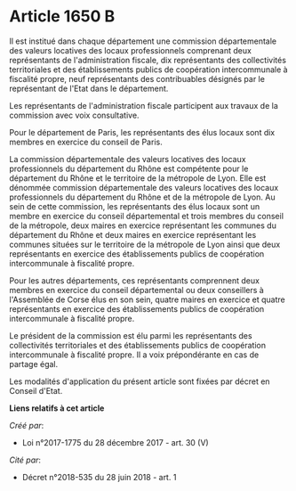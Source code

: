 # Article 1650 B

Il est institué dans chaque département une commission départementale des valeurs locatives des locaux professionnels
comprenant deux représentants de l'administration fiscale, dix représentants des collectivités territoriales et des
établissements publics de coopération intercommunale à fiscalité propre, neuf représentants des contribuables désignés par le
représentant de l'Etat dans le département.

Les représentants de l'administration fiscale participent aux travaux de la commission avec voix consultative.

Pour le département de Paris, les représentants des élus locaux sont dix membres en exercice du conseil de Paris.

La commission départementale des valeurs locatives des locaux professionnels du département du Rhône est compétente pour le
département du Rhône et le territoire de la métropole de Lyon. Elle est dénommée commission départementale des valeurs
locatives des locaux professionnels du département du Rhône et de la métropole de Lyon. Au sein de cette commission, les
représentants des élus locaux sont un membre en exercice du conseil départemental et trois membres du conseil de la
métropole, deux maires en exercice représentant les communes du département du Rhône et deux maires en exercice représentant
les communes situées sur le territoire de la métropole de Lyon ainsi que deux représentants en exercice des établissements
publics de coopération intercommunale à fiscalité propre.

Pour les autres départements, ces représentants comprennent deux membres en exercice du conseil départemental ou deux
conseillers à l'Assemblée de Corse élus en son sein, quatre maires en exercice et quatre représentants en exercice des
établissements publics de coopération intercommunale à fiscalité propre.

Le président de la commission est élu parmi les représentants des collectivités territoriales et des établissements publics
de coopération intercommunale à fiscalité propre. Il a voix prépondérante en cas de partage égal.

Les modalités d'application du présent article sont fixées par décret en Conseil d'Etat.

**Liens relatifs à cet article**

_Créé par_:

  - Loi n°2017-1775 du 28 décembre 2017 - art. 30 (V)

_Cité par_:

  - Décret n°2018-535 du 28 juin 2018 - art. 1
